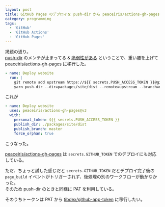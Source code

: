 ```yaml
---
layout: post
title: GitHub Pages のデプロイを push-dir から peaceiris/actions-gh-pages に移行した
category: programming
tags:
  - 'GitHub'
  - 'GitHub Actions'
  - 'GitHub Pages'
---
```


掲題の通り。  
[push-dir](https://github.com/L33T-KR3W/push-dir) のメンテが止まってる & [脆弱性がある](https://github.com/advisories/GHSA-926x-m6m5-3mmp) ということで、重い腰を上げて [peaceiris/actions-gh-pages](https://github.com/peaceiris/actions-gh-pages) に移行した。


```yml
- name: Deploy website
  run: |
    git remote add upstream https://${{ secrets.PUSH_ACCESS_TOKEN }}@github.com/${{ secrets.USER_NAME }}/${{ secrets.REPO_NAME }}.git
    yarn push-dir --dir=packages/site/dist --remote=upstream --branch=master --clearnup --verbose
```

これが

```yml
- name: Deploy website
  uses: peaceiris/actions-gh-pages@v3
  with:
    personal_token: ${{ secrets.PUSH_ACCESS_TOKEN }}
    publish_dir: ./packages/site/dist
    publish_branch: master
    force_orphan: true
```

こうなった。

[peaceiris/actions-gh-pages](https://github.com/peaceiris/actions-gh-pages) は `secrets.GITHUB_TOKEN` でのデプロイにも対応している。


ただ、ちょっと試した感じだと `secrets.GITHUB_TOKEN` だとデプロイ完了後の `page_build` イベントがトリガーされず、後処理の別のワークフローが動かなかった。  
そのため push-dir のときと同様に PAT を利用している。

そのうちトークンは PAT から [tibdex/github-app-token](https://github.com/tibdex/github-app-token) に移行したい。
